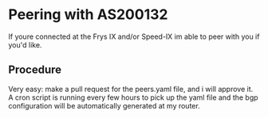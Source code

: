 # Peering with AS200132

If youre connected at the Frys IX and/or Speed-IX im able to peer with you if you'd like.

## Procedure

Very easy: make a pull request for the peers.yaml file, and i will approve it. A cron script is running every few hours to pick up the yaml file and the bgp configuration will be automatically generated at my router.
